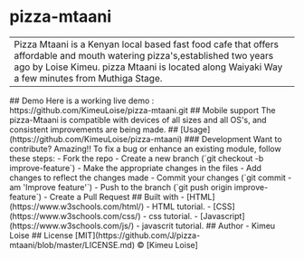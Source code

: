 # pizza-mtaani

<table>
<tr>
<td>
Pizza Mtaani is a Kenyan local based fast food cafe that offers affordable and mouth watering pizza's,established two years ago by Loise Kimeu. pizza Mtaani is located along Waiyaki Way a few minutes from Muthiga Stage.
</td>
</tr>
</table>
## Demo
Here is a working live demo : https://github.com/KimeuLoise/pizza-mtaani.git 
## Mobile support
The pizza-Mtaani is compatible with devices of all sizes and all OS's, and consistent improvements are being made.
## [Usage](https://github.com/KimeuLoise/pizza-mtaani)
### Development
Want to contribute? Amazing!!
To fix a bug or enhance an existing module, follow these steps:
- Fork the repo
- Create a new branch (`git checkout -b improve-feature`)
- Make the appropriate changes in the files
- Add changes to reflect the changes made
- Commit your changes (`git commit -am 'Improve feature'`)
- Push to the branch (`git push origin improve-feature`)
- Create a Pull Request
## Built with
- [HTML](https://www.w3schools.com/html/) - HTML tutorial.
- [CSS](https://www.w3schools.com/css/) - css tutorial.
- [Javascript](https://www.w3schools.com/js/) - javascrit tutorial.
## Author
- Kimeu Loise
## License 
[MIT](https://github.com/J/pizza-mtaani/blob/master/LICENSE.md)
 © [Kimeu Loise]